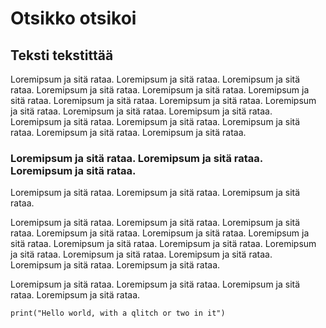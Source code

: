 # Otsikko otsikoi

## Teksti tekstittää

Loremipsum ja sitä rataa. Loremipsum ja sitä rataa. Loremipsum ja sitä rataa. Loremipsum ja sitä rataa. Loremipsum ja sitä rataa. Loremipsum ja sitä rataa. Loremipsum ja sitä rataa. Loremipsum ja sitä rataa. Loremipsum ja sitä rataa. Loremipsum ja sitä rataa. Loremipsum ja sitä rataa. Loremipsum ja sitä rataa. Loremipsum ja sitä rataa. Loremipsum ja sitä rataa. Loremipsum ja sitä rataa. Loremipsum ja sitä rataa. 

### Loremipsum ja sitä rataa. Loremipsum ja sitä rataa. Loremipsum ja sitä rataa. 
Loremipsum ja sitä rataa. Loremipsum ja sitä rataa. Loremipsum ja sitä rataa. 

Loremipsum ja sitä rataa. Loremipsum ja sitä rataa. Loremipsum ja sitä rataa. Loremipsum ja sitä rataa. Loremipsum ja sitä rataa. Loremipsum ja sitä rataa. Loremipsum ja sitä rataa. 
Loremipsum ja sitä rataa. Loremipsum ja sitä rataa. Loremipsum ja sitä rataa. Loremipsum ja sitä rataa. Loremipsum ja sitä rataa. Loremipsum ja sitä rataa. 

Loremipsum ja sitä rataa. 
Loremipsum ja sitä rataa. Loremipsum ja sitä rataa. Loremipsum ja sitä rataa. 

    print("Hello world, with a qlitch or two in it")
